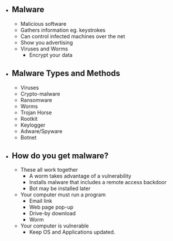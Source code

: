 - ## Malware
	- Malicious software
	- Gathers information eg. keystrokes
	- Can control infected machines over the net
	- Show you advertising
	- Viruses and Worms
		- Encrypt your data
- ## Malware Types and Methods
	- Viruses
	- Crypto-malware
	- Ransomware
	- Worms
	- Trojan Horse
	- Rootkit
	- Keylogger
	- Adware/Spyware
	- Botnet
- ## How do you get malware?
	- These all work together
		- A worm takes advantage of a vulnerability
		- Installs malware that includes a remote access backdoor
		- Bot may be installed later
	- Your computer must run a program
		- Email link
		- Web page pop-up
		- Drive-by download
		- Worm
	- Your computer is vulnerable
		- Keep OS and Applications updated.